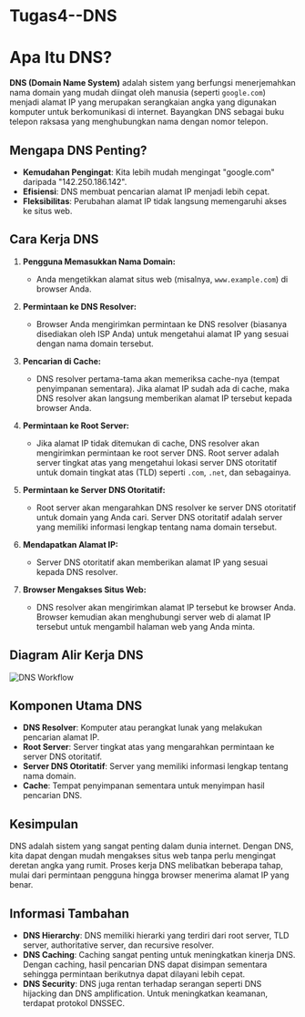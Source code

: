 # Tugas4--DNS

# Apa Itu DNS?

**DNS (Domain Name System)** adalah sistem yang berfungsi menerjemahkan nama domain yang mudah diingat oleh manusia (seperti `google.com`) menjadi alamat IP yang merupakan serangkaian angka yang digunakan komputer untuk berkomunikasi di internet. Bayangkan DNS sebagai buku telepon raksasa yang menghubungkan nama dengan nomor telepon.

## Mengapa DNS Penting?

- **Kemudahan Pengingat**: Kita lebih mudah mengingat "google.com" daripada "142.250.186.142".
- **Efisiensi**: DNS membuat pencarian alamat IP menjadi lebih cepat.
- **Fleksibilitas**: Perubahan alamat IP tidak langsung memengaruhi akses ke situs web.

## Cara Kerja DNS

1. **Pengguna Memasukkan Nama Domain:**
   - Anda mengetikkan alamat situs web (misalnya, `www.example.com`) di browser Anda.

2. **Permintaan ke DNS Resolver:**
   - Browser Anda mengirimkan permintaan ke DNS resolver (biasanya disediakan oleh ISP Anda) untuk mengetahui alamat IP yang sesuai dengan nama domain tersebut.

3. **Pencarian di Cache:**
   - DNS resolver pertama-tama akan memeriksa cache-nya (tempat penyimpanan sementara). Jika alamat IP sudah ada di cache, maka DNS resolver akan langsung memberikan alamat IP tersebut kepada browser Anda.

4. **Permintaan ke Root Server:**
   - Jika alamat IP tidak ditemukan di cache, DNS resolver akan mengirimkan permintaan ke root server DNS. Root server adalah server tingkat atas yang mengetahui lokasi server DNS otoritatif untuk domain tingkat atas (TLD) seperti `.com`, `.net`, dan sebagainya.

5. **Permintaan ke Server DNS Otoritatif:**
   - Root server akan mengarahkan DNS resolver ke server DNS otoritatif untuk domain yang Anda cari. Server DNS otoritatif adalah server yang memiliki informasi lengkap tentang nama domain tersebut.

6. **Mendapatkan Alamat IP:**
   - Server DNS otoritatif akan memberikan alamat IP yang sesuai kepada DNS resolver.

7. **Browser Mengakses Situs Web:**
   - DNS resolver akan mengirimkan alamat IP tersebut ke browser Anda. Browser kemudian akan menghubungi server web di alamat IP tersebut untuk mengambil halaman web yang Anda minta.

## Diagram Alir Kerja DNS

![DNS Workflow](https://blogs.manageengine.com/images/dns-workflow.png)

## Komponen Utama DNS

- **DNS Resolver**: Komputer atau perangkat lunak yang melakukan pencarian alamat IP.
- **Root Server**: Server tingkat atas yang mengarahkan permintaan ke server DNS otoritatif.
- **Server DNS Otoritatif**: Server yang memiliki informasi lengkap tentang nama domain.
- **Cache**: Tempat penyimpanan sementara untuk menyimpan hasil pencarian DNS.

## Kesimpulan

DNS adalah sistem yang sangat penting dalam dunia internet. Dengan DNS, kita dapat dengan mudah mengakses situs web tanpa perlu mengingat deretan angka yang rumit. Proses kerja DNS melibatkan beberapa tahap, mulai dari permintaan pengguna hingga browser menerima alamat IP yang benar.

## Informasi Tambahan

- **DNS Hierarchy**: DNS memiliki hierarki yang terdiri dari root server, TLD server, authoritative server, dan recursive resolver.
- **DNS Caching**: Caching sangat penting untuk meningkatkan kinerja DNS. Dengan caching, hasil pencarian DNS dapat disimpan sementara sehingga permintaan berikutnya dapat dilayani lebih cepat.
- **DNS Security**: DNS juga rentan terhadap serangan seperti DNS hijacking dan DNS amplification. Untuk meningkatkan keamanan, terdapat protokol DNSSEC.
